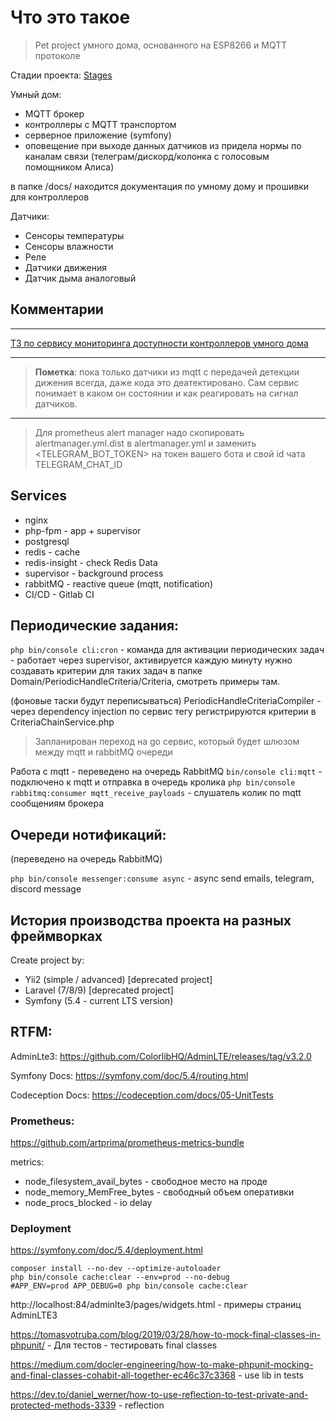 # Что это такое

> Pet project умного дома, основанного на ESP8266 и MQTT протоколе

Стадии проекта: [Stages](docs/project/STAGES.md)

Умный дом:
 - MQTT брокер
 - контроллеры с MQTT транспортом
 - серверное приложение (symfony)
 - оповещение при выходе данных датчиков из придела нормы по каналам связи (телеграм/дискорд/колонка с голосовым 
помощником Алиса)

в папке /docs/ находится документация по умному дому и прошивки для контроллеров

Датчики:
 - Сенсоры температуры
 - Сенсоры влажности
 - Реле
 - Датчики движения
 - Датчик дыма аналоговый

## Комментарии

---

[ТЗ по сервису мониторинга доступности контроллеров умного дома](docs/project/DEVICE_CONTROLLER_MONITORING.md)

----

> **Пометка**: пока только датчики из mqtt с передачей детекции дижения всегда, даже кода это деатектировано. 
> Сам сервис понимает в каком он состоянии и как реагировать на сигнал датчиков.

----

> Для prometheus alert manager надо скопировать alertmanager.yml.dist в alertmanager.yml и заменить <TELEGRAM_BOT_TOKEN> на токен вашего бота и свой id чата TELEGRAM_CHAT_ID

## Services

- nginx
- php-fpm - app + supervisor
- postgresql
- redis - cache
- redis-insight - check Redis Data
- supervisor - background process
- rabbitMQ - reactive queue (mqtt, notification)
- CI/CD - Gitlab CI

## Периодические задания:

`php bin/console cli:cron` - команда для активации периодических задач - работает через supervisor, активируется каждую минуту 
нужно создавать критерии для таких задач в папке Domain/PeriodicHandleCriteria/Criteria, смотреть примеры там. 

(фоновые таски будут переписываться)
PeriodicHandleCriteriaCompiler - через dependency injection по сервис тегу регистрируются критерии 
в CriteriaChainService.php  


> Запланирован переход на go сервис, который будет шлюзом между mqtt и rabbitMQ очереди

Работа с mqtt - переведено на очередь RabbitMQ
`bin/console cli:mqtt` - подключено к mqtt и отправка в очередь кролика 
`php bin/console rabbitmq:consumer mqtt_receive_payloads` - слушатель колик по mqtt сообщениям брокера

## Очереди нотификаций:

(переведено на очередь RabbitMQ)

`php bin/console messenger:consume async` - async send emails, telegram, discord message


## История производства проекта на разных фреймворках

Create project by: 
- Yii2 (simple / advanced) [deprecated project]
- Laravel (7/8/9) [deprecated project]
- Symfony (5.4 - current LTS version)


## RTFM:

AdminLte3: https://github.com/ColorlibHQ/AdminLTE/releases/tag/v3.2.0

Symfony Docs: https://symfony.com/doc/5.4/routing.html

Codeception Docs: https://codeception.com/docs/05-UnitTests


### Prometheus:

https://github.com/artprima/prometheus-metrics-bundle

metrics:
 - node_filesystem_avail_bytes - свободное место на проде
 - node_memory_MemFree_bytes - свободный объем оперативки
 - node_procs_blocked - io delay


### Deployment 

https://symfony.com/doc/5.4/deployment.html

```shell
composer install --no-dev --optimize-autoloader
php bin/console cache:clear --env=prod --no-debug
#APP_ENV=prod APP_DEBUG=0 php bin/console cache:clear
```

http://localhost:84/adminlte3/pages/widgets.html - примеры страниц AdminLTE3

https://tomasvotruba.com/blog/2019/03/28/how-to-mock-final-classes-in-phpunit/ - Для тестов - тестировать final classes

https://medium.com/docler-engineering/how-to-make-phpunit-mocking-and-final-classes-cohabit-all-together-ec46c37c3368 - use lib in tests

https://dev.to/daniel_werner/how-to-use-reflection-to-test-private-and-protected-methods-3339 - reflection